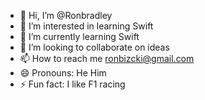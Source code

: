 - 👋 Hi, I’m @Ronbradley
- 👀 I’m interested in learning Swift
- 🌱 I’m currently learning Swift 
- 💞️ I’m looking to collaborate on ideas
- 📫 How to reach me ronbizcki@gmail.com
- 😄 Pronouns: He Him
- ⚡ Fun fact: I like F1 racing 

<!---
Ronbradley/Ronbradley is a ✨ special ✨ repository because its `README.md` (this file) appears on your GitHub profile.
You can click the Preview link to take a look at your changes.
--->

